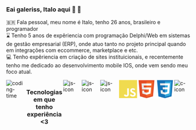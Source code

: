 ### Eai galeriss, Italo aqui   👋

🇧🇷 Fala pessoal, meu nome é Italo, tenho 26 anos, brasileiro e programador <br>
⌛️ Tenho 5 anos de expêriencia com programação  Delphi/Web em sistemas de gestão empresarial (ERP), onde atuo tanto no projeto principal quando em integrações com eccommerce, marketplace e etc. <br>
💻 Tenho expêriencia em criação de sites instituicionais, e recentemente tenho me dedicado ao desenvolvimento mobile IOS, onde vem sendo meu foco atual.<br>


 <div style="display: flex"><br>
    <img align="left" height="250" alt="coding-time" src="code.gif">
    <h3 align="center">Tecnologias em que tenho experiência <3</h3>
     <img align="center" height="50" width="50" alt="js-icon"  src="https://cdn.icon-icons.com/icons2/2699/PNG/512/swift_vertical_logo_icon_168769.png">
     <img align="center" height="50" width="50" alt="js- 
icon"src="https://camo.githubusercontent.com/6c6be30e4905a1b519c59c6d211eab52dff75e7bdbadc43c65ed2f2c7b2cde0b/68747470733a2f2f63646e2e6a7364656c6976722e6e65742f67682f64657669636f6e732f64657669636f6e2f69636f6e732f78636f64652f78636f64652d6f726967696e616c2e737667">
    <img align="center" height="50" width="50" alt="js-icon"  src="https://raw.githubusercontent.com/jmnote/z-icons/master/svg/php.svg">
    <img align="center" height="50" width="50" alt="js-icon"  src="https://raw.githubusercontent.com/devicons/devicon/master/icons/javascript/javascript-plain.svg">
    <img align="center" height="50" width="50" alt="html-icon" src="https://raw.githubusercontent.com/devicons/devicon/master/icons/html5/html5-original.svg">
    <img align="center" height="50" width="50" alt="css-icon" src="https://raw.githubusercontent.com/devicons/devicon/master/icons/css3/css3-original.svg">
    <img align="center" height="50" width="50" alt="c-icon" src="https://cdn-icons-png.flaticon.com/512/5968/5968252.png">
</div>
